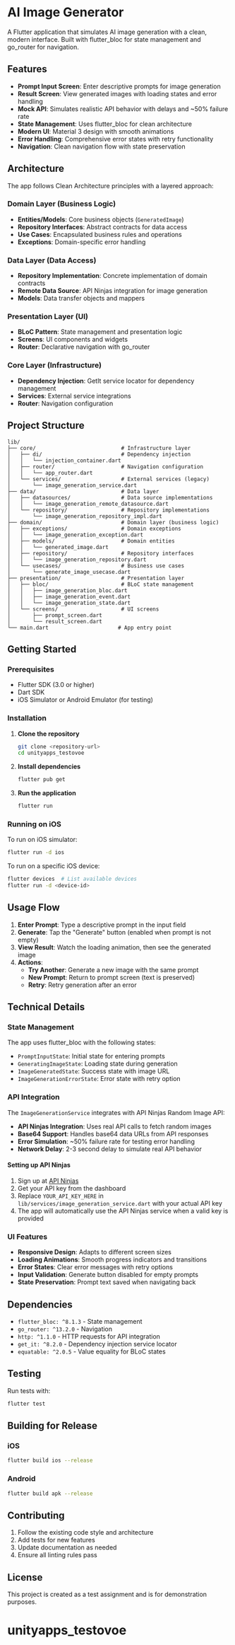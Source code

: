# AI Image Generator

A Flutter application that simulates AI image generation with a clean, modern interface. Built with flutter_bloc for state management and go_router for navigation.

## Features

- **Prompt Input Screen**: Enter descriptive prompts for image generation
- **Result Screen**: View generated images with loading states and error handling
- **Mock API**: Simulates realistic API behavior with delays and ~50% failure rate
- **State Management**: Uses flutter_bloc for clean architecture
- **Modern UI**: Material 3 design with smooth animations
- **Error Handling**: Comprehensive error states with retry functionality
- **Navigation**: Clean navigation flow with state preservation

## Architecture

The app follows Clean Architecture principles with a layered approach:

### **Domain Layer** (Business Logic)
- **Entities/Models**: Core business objects (`GeneratedImage`)
- **Repository Interfaces**: Abstract contracts for data access
- **Use Cases**: Encapsulated business rules and operations
- **Exceptions**: Domain-specific error handling

### **Data Layer** (Data Access)
- **Repository Implementation**: Concrete implementation of domain contracts
- **Remote Data Source**: API Ninjas integration for image generation
- **Models**: Data transfer objects and mappers

### **Presentation Layer** (UI)
- **BLoC Pattern**: State management and presentation logic
- **Screens**: UI components and widgets
- **Router**: Declarative navigation with go_router

### **Core Layer** (Infrastructure)
- **Dependency Injection**: GetIt service locator for dependency management
- **Services**: External service integrations
- **Router**: Navigation configuration

## Project Structure

```
lib/
├── core/                           # Infrastructure layer
│   ├── di/                         # Dependency injection
│   │   └── injection_container.dart
│   ├── router/                     # Navigation configuration
│   │   └── app_router.dart
│   └── services/                   # External services (legacy)
│       └── image_generation_service.dart
├── data/                           # Data layer
│   ├── datasources/                # Data source implementations
│   │   └── image_generation_remote_datasource.dart
│   └── repository/                 # Repository implementations
│       └── image_generation_repository_impl.dart
├── domain/                         # Domain layer (business logic)
│   ├── exceptions/                 # Domain exceptions
│   │   └── image_generation_exception.dart
│   ├── models/                     # Domain entities
│   │   └── generated_image.dart
│   ├── repository/                 # Repository interfaces
│   │   └── image_generation_repository.dart
│   └── usecases/                   # Business use cases
│       └── generate_image_usecase.dart
├── presentation/                   # Presentation layer
│   ├── bloc/                       # BLoC state management
│   │   ├── image_generation_bloc.dart
│   │   ├── image_generation_event.dart
│   │   └── image_generation_state.dart
│   └── screens/                    # UI screens
│       ├── prompt_screen.dart
│       └── result_screen.dart
└── main.dart                      # App entry point
```

## Getting Started

### Prerequisites

- Flutter SDK (3.0 or higher)
- Dart SDK
- iOS Simulator or Android Emulator (for testing)

### Installation

1. **Clone the repository**
   ```bash
   git clone <repository-url>
   cd unityapps_testovoe
   ```

2. **Install dependencies**
   ```bash
   flutter pub get
   ```

3. **Run the application**
   ```bash
   flutter run
   ```

### Running on iOS

To run on iOS simulator:
```bash
flutter run -d ios
```

To run on a specific iOS device:
```bash
flutter devices  # List available devices
flutter run -d <device-id>
```

## Usage Flow

1. **Enter Prompt**: Type a descriptive prompt in the input field
2. **Generate**: Tap the "Generate" button (enabled when prompt is not empty)
3. **View Result**: Watch the loading animation, then see the generated image
4. **Actions**:
   - **Try Another**: Generate a new image with the same prompt
   - **New Prompt**: Return to prompt screen (text is preserved)
   - **Retry**: Retry generation after an error

## Technical Details

### State Management

The app uses flutter_bloc with the following states:
- `PromptInputState`: Initial state for entering prompts
- `GeneratingImageState`: Loading state during generation
- `ImageGeneratedState`: Success state with image URL
- `ImageGenerationErrorState`: Error state with retry option

### API Integration

The `ImageGenerationService` integrates with API Ninjas Random Image API:
- **API Ninjas Integration**: Uses real API calls to fetch random images
- **Base64 Support**: Handles base64 data URLs from API responses
- **Error Simulation**: ~50% failure rate for testing error handling
- **Network Delay**: 2-3 second delay to simulate real API behavior

#### Setting up API Ninjas

1. Sign up at [API Ninjas](https://api.api-ninjas.com/)
2. Get your API key from the dashboard
3. Replace `YOUR_API_KEY_HERE` in `lib/services/image_generation_service.dart` with your actual API key
4. The app will automatically use the API Ninjas service when a valid key is provided

### UI Features

- **Responsive Design**: Adapts to different screen sizes
- **Loading Animations**: Smooth progress indicators and transitions
- **Error States**: Clear error messages with retry options
- **Input Validation**: Generate button disabled for empty prompts
- **State Preservation**: Prompt text saved when navigating back

## Dependencies

- `flutter_bloc: ^8.1.3` - State management
- `go_router: ^13.2.0` - Navigation
- `http: ^1.1.0` - HTTP requests for API integration
- `get_it: ^8.2.0` - Dependency injection service locator
- `equatable: ^2.0.5` - Value equality for BLoC states

## Testing

Run tests with:
```bash
flutter test
```

## Building for Release

### iOS
```bash
flutter build ios --release
```

### Android
```bash
flutter build apk --release
```

## Contributing

1. Follow the existing code style and architecture
2. Add tests for new features
3. Update documentation as needed
4. Ensure all linting rules pass

## License

This project is created as a test assignment and is for demonstration purposes.
# unityapps_testovoe

